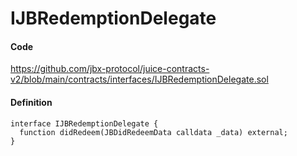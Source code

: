 # IJBRedemptionDelegate

#### Code

https://github.com/jbx-protocol/juice-contracts-v2/blob/main/contracts/interfaces/IJBRedemptionDelegate.sol

#### Definition

```
interface IJBRedemptionDelegate {
  function didRedeem(JBDidRedeemData calldata _data) external;
}
```
